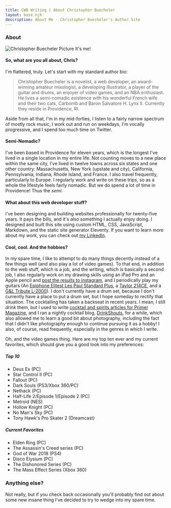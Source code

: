 ```yaml
---
title: CWB Writing | About Christopher Buecheler
layout: base.njk
description: About Me - Christopher Buecheler's Author Site
---
```


### About

<div  class="headerpic">
  <img
    srcset="
      /_img/cwb_casual@2x.jpg 2x,
      /_img/cwb_casual@1x.jpg 1x,
    "
    src="cwb_casual@1x.jpg"
    alt="Christopher Buecheler Picture"
  />
  It's me!
</div>

#### So, what are you all about, Chris?

I'm flattered, truly. Let's start with my standard author bio:

> Christopher Buecheler is a novelist, a web developer, an award-winning amateur mixologist, a developing illustrator, a player of the guitar and drums, an enjoyer of video games, and an NBA enthusiast. He lives a semi-nomadic existence with his wonderful French wife and their two cats, Carbomb and Baron Salvatore H. Lynx II. Currently they reside in Providence, RI.

Aside from all that, I'm in my mid-forties, I listen to a fairly narrow spectrum of mostly rock music, I work out and run on weekdays, I'm vocally progressive, and I spend too much time on Twitter.

#### Semi-Nomadic?

I've been based in Providence for eleven years, which is the longest I've lived in a single location in my entire life. Not counting moves to a new place within the same city, I've lived in twelve towns across six states and one other country: Massachusetts, New York (upstate and city), California, Pennsylvania, Indiana, Rhode Island, and France. I also travel frequently, particularly to Europe. I regularly work and write on these trips, so as a whole the lifestyle feels fairly nomadic. But we do spend a lot of time in Providence! Thus the _semi_.

#### What about this web developer stuff?

I've been designing and building websites professionally for twenty-five years. It pays the bills, and it's also something I actually enjoy doing. I designed and built this site using custom HTML, CSS, JavaScript, Markdown, and the static site generator Eleventy. If you want to learn more about my work, you can check out <a href="https://linkedin.com/in/cwbuecheler" target="_blank">my LinkedIn</a>.

#### Cool, cool. And the hobbies?

In my spare time, I like to attempt to do many things decently instead of a few things well (and also play a lot of video games). To that end, in addition to the web stuff, which is a job, and the writing, which is basically a second job, I also regularly work on my drawing skills using an iPad Pro and an Apple pencil and <a href="https://www.instagram.com/cwbuecheler/" target="_blank">post the results to instagram</a>, and I periodically play my guitars (An <a href="https://www.chorder.com/electric-guitars/epiphone/elitist-les-paul-standard-plus-234" target="_blank">Epiphone Elitest Les Paul Standard Plus</a>, a <a href="https://www.taylorguitars.com/guitars/acoustic/214ce" target="_blank">Taylor 214CE</a>, and a <a href="https://glguitars.com/product/l-2000-2/" target="_blank">G&amp;L Tribute L-2000</a>). I don't currently have a drum set, because I don't currently have a place to put a drum set, but I hope someday to rectify that situation. The cocktailing has taken a backseat in recent years. I mean, I still _drink_ them, but I used to write <a href="https://www.primermagazine.com/author/christopher-buecheler" target="_blank">cocktail and spirits articles for Primer Magazine</a>, and I ran a nightly cocktail blog, <a href="https://drinkshouts.com" target="_blank">DrinkShouts</a>, for a while, which also allowed me to learn a good bit about photography, including the fact that I didn't like photography enough to continue pursuing it as a hobby! I also, of course, read frequently, especially in the genres in which I write.

Oh, and the video games thing. Here are my top ten ever and my current favorites, which should give you a good look into my preferences:

##### Top 10

- Deus Ex (PC)
- Star Control II (PC)
- Fallout (PC)
- Dark Souls (PS3/Xbox 360/PC)
- Nethack (PC)
- Half-Life 2/Episode 1/Episode 2 (PC)
- Metroid (NES)
- Hollow Knight (PC)
- No Man's Sky (PC)
- Tony Hawk's Pro Skater 2 (Dreamcast)

##### Current Favorites

- Elden Ring (PC)
- The Assassin's Creed series (PC)
- God of War 2018 (PS4)
- Disco Elysium (PC)
- The Dishonored Series (PC)
- The Mass Effect Series (Xbox 360)

### Anything else?

Not really, but if you check back occasionally you'll probably find out about some new insane thing I've decided to try to wedge into my spare time.
